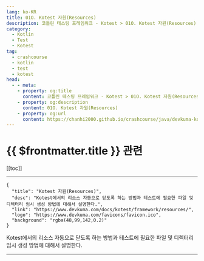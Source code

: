 ```yaml
---
lang: ko-KR
title: 01O. Kotest 자원(Resources)
description: 코틀린 테스팅 프레임워크 - Kotest > 01O. Kotest 자원(Resources)
category: 
  - Kotlin
  - Test
  - Kotest
tag: 
  - crashcourse
  - kotlin
  - test
  - kotest
head:
  - - meta:
    - property: og:title
      content: 코틀린 테스팅 프레임워크 - Kotest > 01O. Kotest 자원(Resources)
    - property: og:description
      content: 01O. Kotest 자원(Resources)
    - property: og:url
      content: https://chanhi2000.github.io/crashcourse/java/devkuma-kotest/01-kotest-framework/01O.html
---
```


# {{ $frontmatter.title }} 관련

[[toc]]

---

```component VPCard
{
  "title": "Kotest 자원(Resources)",
  "desc": "Kotest에서의 리소스 자동으로 닫도록 하는 방법과 테스트에 필요한 파일 및 디렉터리 임시 생성 방법에 대해서 설명한다.",
  "link": "https://www.devkuma.com/docs/kotest/framework/resources/",
  "logo": "https://www.devkuma.com/favicons/favicon.ico",
  "background": "rgba(48,99,142,0.2)"
}
```

Kotest에서의 리소스 자동으로 닫도록 하는 방법과 테스트에 필요한 파일 및 디렉터리 임시 생성 방법에 대해서 설명한다.

---

<TagLinks />